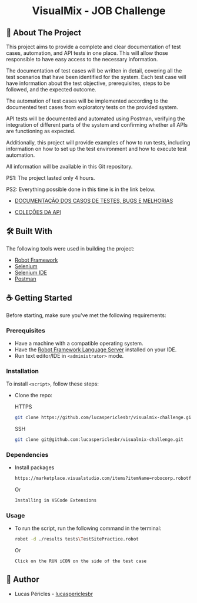   <h1 align="center">VisualMix - JOB Challenge</h1>

<!-- About The Project -->
## 🚀 About The Project

This project aims to provide a complete and clear documentation of test cases, automation, and API tests in one place. This will allow those responsible to have easy access to the necessary information.

The documentation of test cases will be written in detail, covering all the test scenarios that have been identified for the system. Each test case will have information about the test objective, prerequisites, steps to be followed, and the expected outcome.

The automation of test cases will be implemented according to the documented test cases from exploratory tests on the provided system.

API tests will be documented and automated using Postman, verifying the integration of different parts of the system and confirming whether all APIs are functioning as expected.

Additionally, this project will provide examples of how to run tests, including information on how to set up the test environment and how to execute test automation.

All information will be available in this Git repository.

PS1: The project lasted only 4 hours.

PS2: Everything possible done in this time is in the link below.

* [DOCUMENTAÇÃO DOS CASOS DE TESTES, BUGS E MELHORIAS](https://docs.google.com/document/d/1BF3D5qXr4bXFrikpspo1_IG--bxXBl_k3QFGT4ZsKL0/edit?usp=sharing)

* [COLEÇÕES DA API](https://drive.google.com/drive/folders/1rHNNXCOAov4uUG4Pr-OFkSdRmbeQUizv?usp=share_link)

<!-- Built With -->
## 🛠 Built With

The following tools were used in building the project:

* [Robot Framework](https://robotframework.org/)
* [Selenium](https://www.selenium.dev/)
* [Selenium IDE](https://www.selenium.dev/selenium-ide/)
* [Postman](https://www.postman.com/)

<!-- Getting Started -->
## ☕ Getting Started

Before starting, make sure you've met the following requirements:

<!-- Prerequisites -->
### Prerequisites

* Have a machine with a compatible operating system.
* Have the [Robot Framework Language Server](https://marketplace.visualstudio.com/items?itemName=robocorp.robotframework-lsp) installed on your IDE.
* Run text editor/IDE in `<administrator>` mode.

<!-- Installation -->
### Installation

To install `<script>`, follow these steps:

* Clone the repo:

  HTTPS
  ```sh
  git clone https://github.com/lucaspericlesbr/visualmix-challenge.git
  ```
  SSH
  ```sh
  git clone git@github.com:lucaspericlesbr/visualmix-challenge.git
  ```

<!-- Dependencies -->
### Dependencies

* Install packages

  ```sh
  https://marketplace.visualstudio.com/items?itemName=robocorp.robotframework-lsp
  ```
   
  Or

  ```sh
  Installing in VSCode Extensions
  ```

<!-- Usage -->
### Usage

* To run the script, run the following command in the terminal:

  ```sh
  robot -d ./results tests\TestSitePractice.robot
  ```
  Or

  ```sh
  Click on the RUN iCON on the side of the test case
  ```

<!-- Authors -->
## 📝 Author

- Lucas Péricles - [lucaspericlesbr](https://github.com/lucaspericlesbr)
